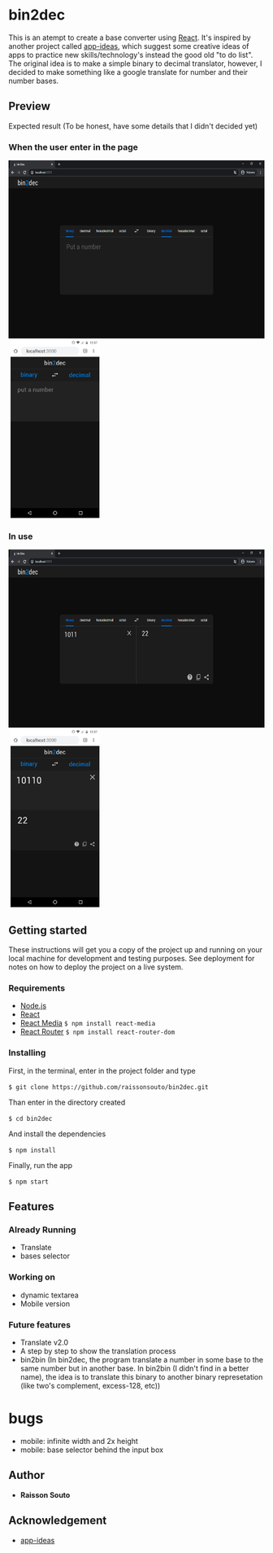 # bin2dec 

This is an atempt to create a base converter using [React](https://github.com/facebook/react). It's inspired by another project called [app-ideas](https://github.com/florinpop17/app-ideas), which suggest some creative ideas of apps to practice new skills/technology's instead the good old "to do list". The original idea is to make a simple binary to decimal translator, however, I decided to make something like a google translate for number and their number bases.

## Preview

Expected result (To be honest, have some details that I didn't decided yet)

### When the user enter in the page

<img src='./bin2dec-print1.png'  height='350'>&nbsp;<img src='./bin2dec-mobile1.png' height='350'>

### In use

<img src='./bin2dec-print2.png'  height='350'>&nbsp;<img src='./bin2dec-mobile2.png' height='350'>

## Getting started

These instructions will get you a copy of the project up and running on your local machine for development and testing purposes. See deployment for notes on how to deploy the project on a live system.

### Requirements

- [Node.js](https://nodejs.org/en)
- [React](https://reactjs.org/)
- [React Media](https://github.com/ReactTraining/react-media)
```$ npm install react-media```
- [React Router](https://reactrouter.com/web/guides/quick-start)
```$ npm install react-router-dom```

### Installing

First, in the terminal, enter in the project folder and type

```$ git clone https://github.com/raissonsouto/bin2dec.git```

Than enter in the directory created

```$ cd bin2dec```

And install the dependencies

```$ npm install```

Finally, run the app

```$ npm start```

## Features

### Already Running

- Translate
- bases selector

### Working on

- dynamic textarea
- Mobile version

### Future features

- Translate v2.0
- A step by step to show the translation process
- bin2bin (In bin2dec, the program translate a number in some base to the same number but in another base. In bin2bin (I didn't find in a better name), the idea is to translate this binary to another binary represetation (like two's complement, excess-128, etc))

# bugs
- mobile: infinite width and 2x height
- mobile: base selector behind the input box

## Author

- **Raisson Souto**

## Acknowledgement

- [app-ideas](https://github.com/florinpop17/app-ideas)

